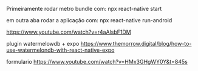 Primeiramente rodar metro bundle com:
npx react-native start 

em outra aba rodar a aplicação com:
npx react-native run-android

https://www.youtube.com/watch?v=r4aAlsbF1DM

plugin watermelowdb + expo 
https://www.themorrow.digital/blog/how-to-use-watermelondb-with-react-native-expo


formulario
https://www.youtube.com/watch?v=HMx3GHgWY0Y&t=845s